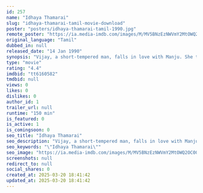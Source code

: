 ```yaml
---
id: 257
name: "Idhaya Thamarai"
slug: "idhaya-thamarai-tamil-movie-download"
poster: "posters/idhaya-thamarai-tamil-1990.jpg"
remote_poster: "https://ia.media-imdb.com/images/M/MV5BNzEzNWVmY2MtOWQ2OC00ZGY0LWExYmQtOGRmZGZkZThiMDk5XkEyXkFqcGdeQXVyNTM3MDMyMDQ@._V1_SX300.jpg"
original_language: "Tamil"
dubbed_in: null
released_date: "14 Jan 1990"
synopsis: "Vijay, a short-tempered man, falls in love with Manju. She tries to change his personality. But he ends up in jail after a fight with another student. Will he be able to woo Manju again?"
type: "movie"
rating: "4.4"
imdbid: "tt6160582"
tmdbid: null
views: 0
likes: 0
dislikes: 0
author_id: 1
trailer_url: null
runtime: "150 min"
is_featured: 0
is_active: 1
is_comingsoon: 0
seo_title: "Idhaya Thamarai"
seo_description: "Vijay, a short-tempered man, falls in love with Manju. She tries to change his personality. But he ends up in jail after a fight with another student. Will he be able to woo Manju again?"
seo_keywords: "\"Idhaya Thamarai\""
seo_image: "https://ia.media-imdb.com/images/M/MV5BNzEzNWVmY2MtOWQ2OC00ZGY0LWExYmQtOGRmZGZkZThiMDk5XkEyXkFqcGdeQXVyNTM3MDMyMDQ@._V1_SX300.jpg"
screenshots: null
redirect_to: null
social_shares: 0
created_at: 2025-03-20 18:41:42
updated_at: 2025-03-20 18:41:42
---
```


